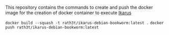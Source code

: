 This repository contains the commands to create and push the docker image for the creation of docker container to execute [Ikarus](https://ikarusrepo.github.io/)

`docker build --squash -t rath3t/ikarus-debian-bookworm:latest .`
`docker push rath3t/ikarus-debian-bookworm:latest`
